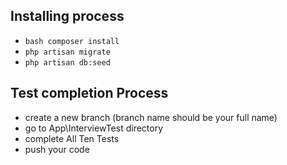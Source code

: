 

## Installing process

- ```bash composer install ```
- ```php artisan migrate ```
- ```php artisan db:seed ```

## Test completion Process
 - create a new branch (branch name should be your full name)
 - go to App\InterviewTest directory
 - complete All Ten Tests
 - push your code
